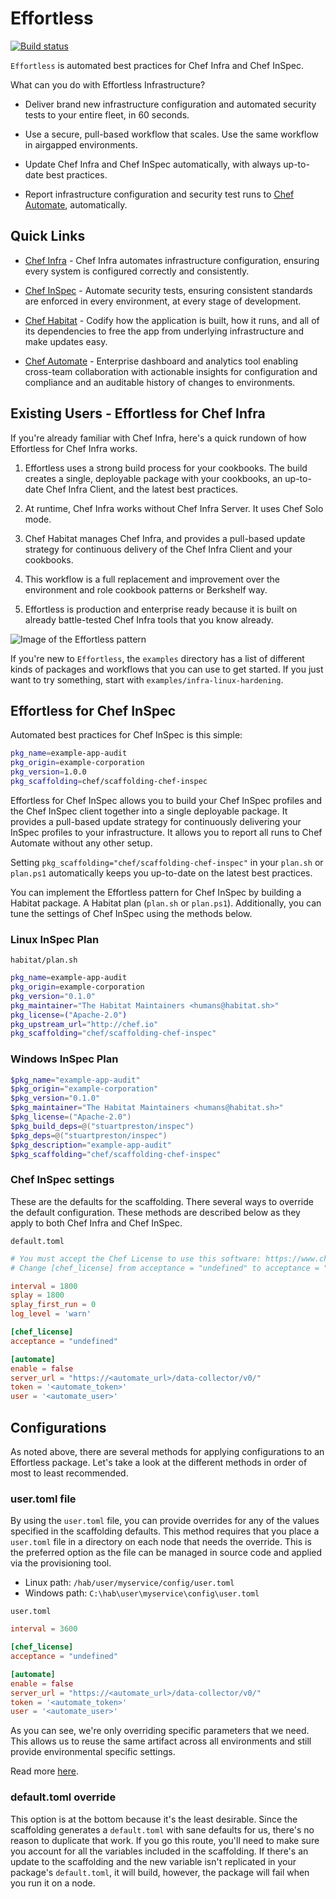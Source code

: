 # Effortless

[![Build status](https://badge.buildkite.com/7ed9be7c2b2a9f812f68e4f0fc654e0ac857e6e854d48caec1.svg?branch=master)](https://buildkite.com/chef/chef-effortless-master-habitat-build)

`Effortless` is automated best practices for Chef Infra and Chef InSpec.

What can you do with Effortless Infrastructure?

- Deliver brand new infrastructure configuration and automated security tests to your entire fleet, in 60 seconds.

- Use a secure, pull-based workflow that scales. Use the same workflow in airgapped environments.

- Update Chef Infra and Chef InSpec automatically, with always up-to-date best practices.

- Report infrastructure configuration and security test runs to [Chef Automate](https://www.chef.io/products/automate/), automatically.

## Quick Links

- [Chef Infra](https://github.com/chef/chef) - Chef Infra automates infrastructure configuration, ensuring every system is configured correctly and consistently.

- [Chef InSpec](https://github.com/inspec/inspec) - Automate security tests, ensuring consistent standards are enforced in every environment, at every stage of development.

- [Chef Habitat](https://github.com/habitat-sh/habitat) - Codify how the application is built, how it runs, and all of its dependencies to free the app from underlying infrastructure and make updates easy.

- [Chef Automate](https://github.com/chef/automate) - Enterprise dashboard and analytics tool enabling cross-team collaboration with actionable insights for configuration and compliance and an auditable history of changes to environments.

## Existing Users - Effortless for Chef Infra

If you're already familiar with Chef Infra, here's a quick rundown of how Effortless for Chef Infra works.

1. Effortless uses a strong build process for your cookbooks. The build creates a single, deployable package with your cookbooks, an up-to-date Chef Infra Client, and the latest best practices.

2. At runtime, Chef Infra works without Chef Infra Server. It uses Chef Solo mode.

3. Chef Habitat manages Chef Infra, and provides a pull-based update strategy for continuous delivery of the Chef Infra Client and your cookbooks.

4. This workflow is a full replacement and improvement over the environment and role cookbook patterns or Berkshelf way.

5. Effortless is production and enterprise ready because it is built on already battle-tested Chef Infra tools that you know already.

![Image of the Effortless pattern](/docs/effortless-graphic.png)

If you're new to `Effortless`, the `examples` directory has a list of different kinds of packages and workflows that you can use to get started. If you just want to try something, start with `examples/infra-linux-hardening`.

## Effortless for Chef InSpec

Automated best practices for Chef InSpec is this simple:

```bash
pkg_name=example-app-audit
pkg_origin=example-corporation
pkg_version=1.0.0
pkg_scaffolding=chef/scaffolding-chef-inspec
```

Effortless for Chef InSpec allows you to build your Chef InSpec profiles and the Chef InSpec client together into a single deployable package. It provides a pull-based update strategy for continuously delivering your InSpec profiles to your infrastructure. It allows you to report all runs to Chef Automate without any other setup.

Setting `pkg_scaffolding="chef/scaffolding-chef-inspec"` in your `plan.sh` or `plan.ps1` automatically keeps you up-to-date on the latest best practices.

You can implement the Effortless pattern for Chef InSpec by building a Habitat package. A Habitat plan (`plan.sh` or `plan.ps1`). Additionally, you can tune the settings of Chef InSpec using the methods below.

### Linux InSpec Plan

`habitat/plan.sh`

```bash
pkg_name=example-app-audit
pkg_origin=example-corporation
pkg_version="0.1.0"
pkg_maintainer="The Habitat Maintainers <humans@habitat.sh>"
pkg_license=("Apache-2.0")
pkg_upstream_url="http://chef.io"
pkg_scaffolding="chef/scaffolding-chef-inspec"
```

### Windows InSpec Plan

```powershell
$pkg_name="example-app-audit"
$pkg_origin="example-corporation"
$pkg_version="0.1.0"
$pkg_maintainer="The Habitat Maintainers <humans@habitat.sh>"
$pkg_license=("Apache-2.0")
$pkg_build_deps=@("stuartpreston/inspec")
$pkg_deps=@("stuartpreston/inspec")
$pkg_description="example-app-audit"
$pkg_scaffolding="chef/scaffolding-chef-inspec"
```

### Chef InSpec settings

These are the defaults for the scaffolding. There several ways to override the default configuration. These methods are described below as they apply to both Chef Infra and Chef InSpec.

`default.toml`

```toml
# You must accept the Chef License to use this software: https://www.chef.io/end-user-license-agreement/
# Change [chef_license] from acceptance = "undefined" to acceptance = "accept-no-persist" if you agree to the license.

interval = 1800
splay = 1800
splay_first_run = 0
log_level = 'warn'

[chef_license]
acceptance = "undefined"

[automate]
enable = false
server_url = "https://<automate_url>/data-collector/v0/"
token = '<automate_token>'
user = '<automate_user>'
```

## Configurations

As noted above, there are several methods for applying configurations to an Effortless package. Let's take a look at the different methods in order of most to least recommended.

### user.toml file

By using the `user.toml` file, you can provide overrides for any of the values specified in the scaffolding defaults. This method requires that you place a `user.toml` file in a directory on each node that needs the override. This is the preferred option as the file can be managed in source code and applied via the provisioning tool.

- Linux path: `/hab/user/myservice/config/user.toml`
- Windows path: `C:\hab\user\myservice\config\user.toml`

`user.toml`

``` toml
interval = 3600

[chef_license]
acceptance = "undefined"

[automate]
enable = false
server_url = "https://<automate_url>/data-collector/v0/"
token = '<automate_token>'
user = '<automate_user>'
```

As you can see, we're only overriding specific parameters that we need. This allows us to reuse the same artifact across all environments and still provide environmental specific settings.

Read more [here](https://www.habitat.sh/docs/using-habitat/#apply-configuration-updates-to-an-individual-service).

### default.toml override

This option is at the bottom because it's the least desirable. Since the scaffolding generates a `default.toml` with sane defaults for us, there's no reason to duplicate that work. If you go this route, you'll need to make sure you account for all the variables included in the scaffolding. If there's an update to the scaffolding and the new variable isn't replicated in your package's `default.toml`, it will build, however, the package will fail when you run it on a node.
